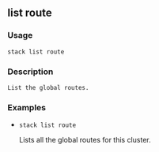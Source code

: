 ## list route

### Usage

`stack list route`

### Description


	List the global routes.

	

### Examples

* `stack list route`

   Lists all the global routes for this cluster.



